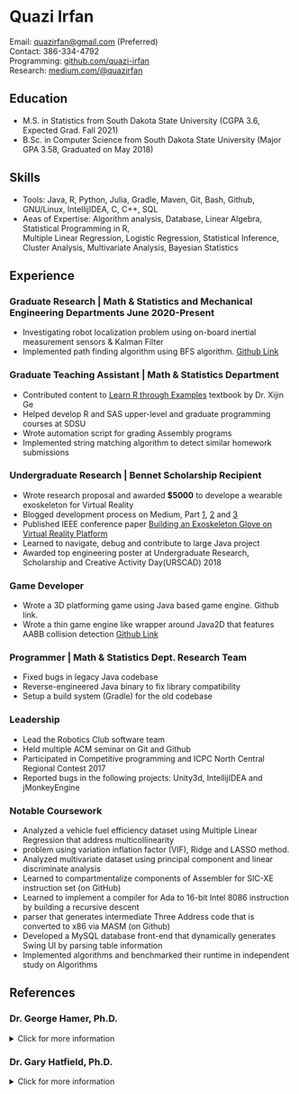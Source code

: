 # Quazi Irfan 
Email: quazirfan@gmail.com (Preferred)   
Contact: 386-334-4792  
Programming: [github.com/quazi-irfan](github.com/quazi-irfan)  
Research: [medium.com/@quazirfan](https://medium.com/@quazirfan)  
  
## Education
- M.S. in Statistics from South Dakota State University (CGPA 3.6, Expected Grad. Fall 2021)
- B.Sc. in Computer Science from South Dakota State University (Major GPA 3.58, Graduated on May 2018)

## Skills
- Tools: Java, R, Python, Julia, Gradle, Maven, Git, Bash, Github, GNU/Linux, IntellijIDEA, C, C++, SQL
- Aeas of Expertise: Algorithm analysis, Database, Linear Algebra, Statistical Programming in R, <br /> Multiple Linear
Regression, Logistic Regression, Statistical Inference, Cluster Analysis, Multivariate Analysis, Bayesian Statistics

## Experience

### Graduate Research | Math & Statistics and Mechanical Engineering Departments June 2020-Present
- Investigating robot localization problem using on-board inertial measurement sensors & Kalman Filter
- Implemented path finding algorithm using BFS algorithm. [Github Link](https://github.com/quazi-irfan/RoverMapping)

### Graduate Teaching Assistant | Math & Statistics Department
- Contributed content to [Learn R through Examples](https://gexijin.github.io/learnR/) textbook by Dr. Xijin Ge
- Helped develop R and SAS upper-level and graduate programming courses at SDSU
- Wrote automation script for grading Assembly programs
- Implemented string matching algorithm to detect similar homework submissions

### Undergraduate Research | Bennet Scholarship Recipient
- Wrote research proposal and awarded **$5000** to develope a wearable exoskeleton for Virtual Reality
- Blogged development process on Medium, Part [1](https://medium.com/@quazirfan/gloves-for-virtual-reality-dev-diary-1-459db0c44e2e), [2](https://medium.com/@quazirfan/gloves-for-virtual-reality-dev-diary-2-9aa988d5b33a) and [3](https://medium.com/@quazirfan/gloves-for-virtual-reality-dev-diary-3-92dfd9b8b7a8)
- Published IEEE conference paper [Building an Exoskeleton Glove on Virtual Reality Platform](https://ieeexplore.ieee.org/abstract/document/8500085)
- Learned to navigate, debug and contribute to large Java project
- Awarded top engineering poster at Undergraduate Research, Scholarship and Creative Activity Day(URSCAD) 2018

### Game Developer
- Wrote a 3D platforming game using Java based game engine. Github link.
- Wrote a thin game engine like wrapper around Java2D that features AABB collision detection [Github Link](https://github.com/quazi-irfan/2d-Side-scroller-Java2D)

### Programmer | Math & Statistics Dept. Research Team
- Fixed bugs in legacy Java codebase
- Reverse-engineered Java binary to fix library compatibility  
- Setup a build system (Gradle) for the old codebase

### Leadership
- Lead the Robotics Club software team
- Held multiple ACM seminar on Git and Github
- Participated in Competitive programming and ICPC North Central Regional Contest 2017
- Reported bugs in the following projects: Unity3d, IntellijIDEA and jMonkeyEngine

### Notable Coursework
- Analyzed a vehicle fuel efficiency dataset using Multiple Linear Regression that address multicollinearity  
- problem using variation inflation factor (VIF), Ridge and LASSO method.  
- Analyzed multivariate dataset using principal component and linear discriminate analysis  
- Learned to compartmentalize components of Assembler for SIC-XE instruction set (on GitHub)  
- Learned to implement a compiler for Ada to 16-bit Intel 8086 instruction by building a recursive descent  
- parser that generates intermediate Three Address code that is converted to x86 via MASM (on Github)  
- Developed a MySQL database front-end that dynamically generates Swing UI by parsing table information  
- Implemented algorithms and benchmarked their runtime in independent study on Algorithms  

## References
### Dr. George Hamer, Ph.D.
<details>
  <summary>Click for more information</summary>
  Assistant Department Head  <br />
  Associate Professor  <br />
  Electrical Engineering and Computer Science Department  <br />
  South Dakota State University  <br />
  SECS 121  <br />
  Brookings, S.D. 57007  <br />
  605-688-5721  <br />
  George.Hamer@sdstate.edu  <br />
  (Instructor in CSC-314 Assembly Language, CSC-354 Systems Programming and CSC-446 Compiler Construction)  
</details>

### Dr. Gary Hatfield, Ph.D.
<details>
  <summary>Click for more information</summary>
  Associate Professor  <br />
  Mathematics & Statistics Department  <br />
  South Dakota State University  <br />
  Architecture, Math & Engineering Building 256  <br />
  Math & Statistics-Box 2225  <br />
  University Station  <br />
  Brookings, SD 57007  <br />
  605-688-5846  <br />
  gary.hatfield@sdstate.edu  <br />
  (Graduate research advisor and instructor in Stochastic process and Probabilistic robotics course)  
</details>

